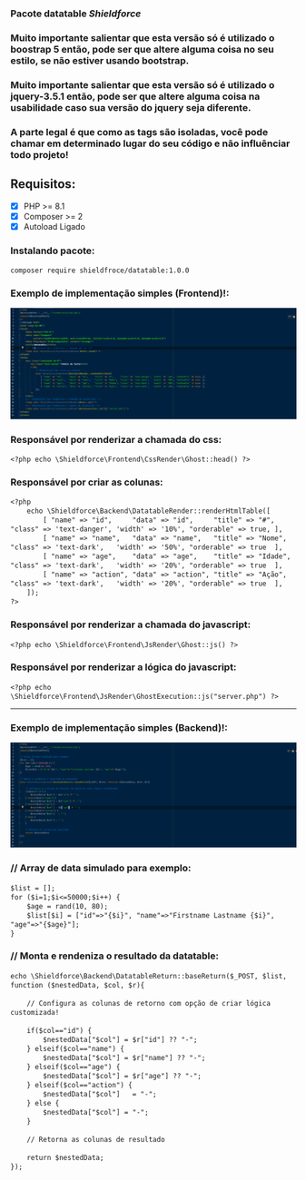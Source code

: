 ### Pacote datatable __*Shieldforce*__

### Muito importante salientar que esta versão só é utilizado o boostrap 5 então, pode ser que altere alguma coisa no seu estilo, se não estiver usando bootstrap.

### Muito importante salientar que esta versão só é utilizado o jquery-3.5.1 então, pode ser que altere alguma coisa na usabilidade caso sua versão do jquery seja diferente.

### A parte legal é que como as tags são isoladas, você pode chamar em determinado lugar do seu código e não influênciar todo projeto!

## Requisitos:

- [x] PHP >= 8.1
- [x] Composer >= 2
- [x] Autoload Ligado

### Instalando pacote:
```
composer require shieldfroce/datatable:1.0.0
```

### Exemplo de implementação simples (Frontend)!:

![img.png](img.png)

### Responsável por renderizar a chamada do css:
```
<?php echo \Shieldforce\Frontend\CssRender\Ghost::head() ?>
```

### Responsável por criar as colunas:
```
<?php 
    echo \Shieldforce\Backend\DatatableRender::renderHtmlTable([
        [ "name" => "id",     "data" => "id",     "title" => "#",     "class" => 'text-danger', 'width' => '10%', "orderable" => true, ],
        [ "name" => "name",   "data" => "name",   "title" => "Nome",  "class" => 'text-dark',   'width' => '50%', "orderable" => true  ],
        [ "name" => "age",    "data" => "age",    "title" => "Idade", "class" => 'text-dark',   'width' => '20%', "orderable" => true  ],
        [ "name" => "action", "data" => "action", "title" => "Ação",  "class" => 'text-dark',   'width' => '20%', "orderable" => true  ],
    ]);
?>
```

### Responsável por renderizar a chamada do javascript:
```
<?php echo \Shieldforce\Frontend\JsRender\Ghost::js() ?>
```

### Responsável por renderizar a lógica do javascript:
```
<?php echo \Shieldforce\Frontend\JsRender\GhostExecution::js("server.php") ?>
```
---
### Exemplo de implementação simples (Backend)!:

![img_1.png](img_1.png)

### // Array de data simulado para exemplo:
```
$list = [];
for ($i=1;$i<=50000;$i++) {
    $age = rand(10, 80);
    $list[$i] = ["id"=>"{$i}", "name"=>"Firstname Lastname {$i}", "age"=>"{$age}"];
}
```

### // Monta e rendeniza o resultado da datatable:
```
echo \Shieldforce\Backend\DatatableReturn::baseReturn($_POST, $list, function ($nestedData, $col, $r){

    // Configura as colunas de retorno com opção de criar lógica customizada!
    
    if($col=="id") {
        $nestedData["$col"] = $r["id"] ?? "-";
    } elseif($col=="name") {
        $nestedData["$col"] = $r["name"] ?? "-";
    } elseif($col=="age") {
        $nestedData["$col"] = $r["age"] ?? "-";
    } elseif($col=="action") {
        $nestedData["$col"]   = "-";
    } else {
        $nestedData["$col"] = "-";
    }

    // Retorna as colunas de resultado
    
    return $nestedData;
});
```
